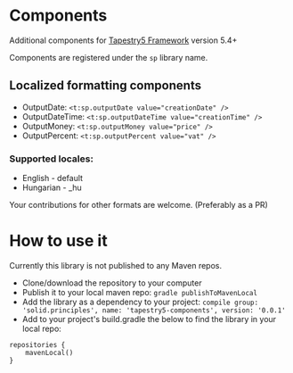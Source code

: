 # Components

Additional components for [Tapestry5 Framework](http://tapestry.apache.org/) version 5.4+

Components are registered under the `sp` library name.

## Localized formatting components
- OutputDate: `<t:sp.outputDate value="creationDate" />`
- OutputDateTime: `<t:sp.outputDateTime value="creationTime" />`
- OutputMoney: `<t:sp.outputMoney value="price" />`
- OutputPercent: `<t:sp.outputPercent value="vat" />`

### Supported locales:
* English - default
* Hungarian - _hu

Your contributions for other formats are welcome. (Preferably as a PR)

# How to use it

Currently this library is not published to any Maven repos. 

- Clone/download the repository to your computer
- Publish it to your local maven repo: `gradle publishToMavenLocal`
- Add the library as a dependency to your project: `compile group: 'solid.principles', name: 'tapestry5-components', version: '0.0.1'`
- Add to your project's build.gradle the below to find the library in your local repo: 

```
repositories {
    mavenLocal()
}
```
